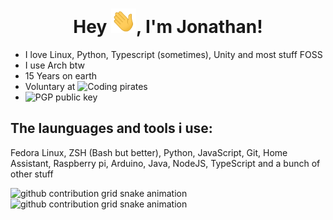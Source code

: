 <h1 align="center">Hey <img src="https://raw.githubusercontent.com/ABSphreak/ABSphreak/master/gifs/Hi.gif" width="40px" />, I'm Jonathan!</h1>

  - I love Linux, Python, Typescript (sometimes), Unity and most stuff FOSS <br/>
  - I use Arch btw<br/>
  - 15 Years on earth<br/>
  - Voluntary at ![Coding pirates](https://codingpirates.dk/)
  - ![PGP public key](https://gist.github.com/Un10ck3d/49adcf2c77d6045e14d99b394e2f4560)

<h2 align="left">The launguages and tools i use:</h2>
<p>Fedora Linux, ZSH (Bash but better), Python, JavaScript, Git, Home Assistant, Raspberry pi, Arduino, Java, NodeJS, TypeScript and a bunch of other stuff</p>

![github contribution grid snake animation](https://raw.githubusercontent.com/Un10ck3d/Un10ck3d/output/github-contribution-grid-snake-dark.svg#gh-dark-mode-only)![github contribution grid snake animation](https://raw.githubusercontent.com/Un10ck3d/Un10ck3d/output/github-contribution-grid-snake.svg#gh-light-mode-only)
